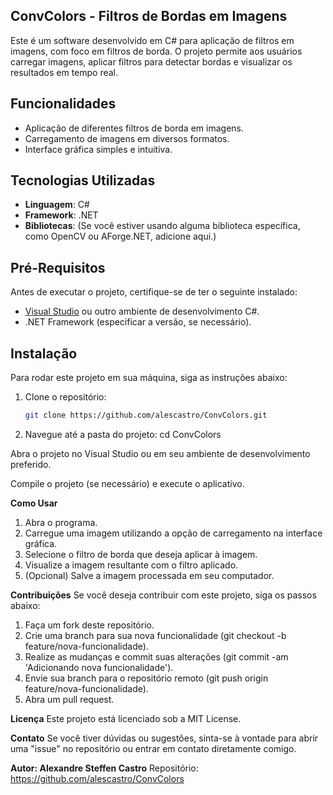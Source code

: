 ## ConvColors - Filtros de Bordas em Imagens

Este é um software desenvolvido em C# para aplicação de filtros em imagens, com foco em filtros de borda. O projeto permite aos usuários carregar imagens, aplicar filtros para detectar bordas e visualizar os resultados em tempo real.

## Funcionalidades

- Aplicação de diferentes filtros de borda em imagens.
- Carregamento de imagens em diversos formatos.
- Interface gráfica simples e intuitiva.

## Tecnologias Utilizadas

- **Linguagem**: C#
- **Framework**: .NET
- **Bibliotecas**: (Se você estiver usando alguma biblioteca específica, como OpenCV ou AForge.NET, adicione aqui.)

## Pré-Requisitos

Antes de executar o projeto, certifique-se de ter o seguinte instalado:

- [Visual Studio](https://visualstudio.microsoft.com/) ou outro ambiente de desenvolvimento C#.
- .NET Framework (especificar a versão, se necessário).

## Instalação

Para rodar este projeto em sua máquina, siga as instruções abaixo:

1. Clone o repositório:

   ```bash
   git clone https://github.com/alescastro/ConvColors.git

2. Navegue até a pasta do projeto:
cd ConvColors

Abra o projeto no Visual Studio ou em seu ambiente de desenvolvimento preferido.

Compile o projeto (se necessário) e execute o aplicativo.

**Como Usar**
1. Abra o programa.
2. Carregue uma imagem utilizando a opção de carregamento na interface gráfica.
3. Selecione o filtro de borda que deseja aplicar à imagem.
4. Visualize a imagem resultante com o filtro aplicado.
5. (Opcional) Salve a imagem processada em seu computador.

**Contribuições**
Se você deseja contribuir com este projeto, siga os passos abaixo:

1. Faça um fork deste repositório.
2. Crie uma branch para sua nova funcionalidade (git checkout -b feature/nova-funcionalidade).
3. Realize as mudanças e commit suas alterações (git commit -am 'Adicionando nova funcionalidade').
4. Envie sua branch para o repositório remoto (git push origin feature/nova-funcionalidade).
5. Abra um pull request.

**Licença**
Este projeto está licenciado sob a MIT License.

**Contato**
Se você tiver dúvidas ou sugestões, sinta-se à vontade para abrir uma "issue" no repositório ou entrar em contato diretamente comigo.

**Autor: Alexandre Steffen Castro**
Repositório: https://github.com/alescastro/ConvColors

